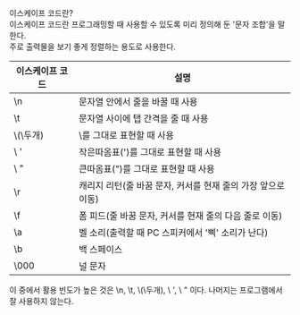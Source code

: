 이스케이프 코드란?  
이스케이프 코드란 프로그래밍할 때 사용할 수 있도록 미리 정의해 둔 '문자 조합'을 말한다.  
주로 출력물을 보기 좋게 정렬하는 용도로 사용한다.

| 이스케이프 코드 | 설명                              |
| --------------- | --------------------------------- |
| \n              | 문자열 안에서 줄을 바꿀 때 사용   |
| \t              | 문자열 사이에 탭 간격을 줄 때 사용 |
| \\(\두개)              | \를 그대로 표현할 때 사용         |
| \ '              | 작은따옴표(')를 그대로 표현할 때 사용 |
| \ "              | 큰따옴표(")를 그대로 표현할 때 사용 |
| \r              | 캐리지 리턴(줄 바꿈 문자, 커서를 현재 줄의 가장 앞으로 이동) |
| \f              | 폼 피드(줄 바꿈 문자, 커서를 현재 줄의 다음 줄로 이동) |
| \a              | 벨 소리(출력할 때 PC 스피커에서 '삑' 소리가 난다) |
| \b              | 백 스페이스 |
| \000            | 널 문자                           |  

이 중에서 활용 빈도가 높은 것은 \n, \t, \\(\두개), \ ', \ " 이다. 나머지는 프로그램에서 잘 사용하지 않는다.
